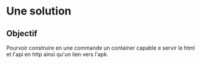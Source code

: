 # Une solution

## Objectif

Pourvoir construire en une commande un container capable e servir le html et l'api en http ainsi qu'un lien vers l'apk.
